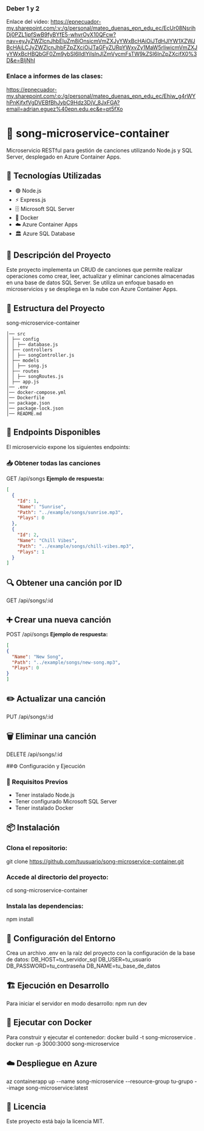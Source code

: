 ### Deber 1 y 2
Enlace del video: https://epnecuador-my.sharepoint.com/:v:/g/personal/mateo_duenas_epn_edu_ec/EcUr08NsrihDj0PZL1ipfSwB9fyBYfE5-whvrOyX10QFcw?nav=eyJyZWZlcnJhbEluZm8iOnsicmVmZXJyYWxBcHAiOiJTdHJlYW1XZWJBcHAiLCJyZWZlcnJhbFZpZXciOiJTaGFyZURpYWxvZy1MaW5rIiwicmVmZXJyYWxBcHBQbGF0Zm9ybSI6IldlYiIsInJlZmVycmFsTW9kZSI6InZpZXcifX0%3D&e=BIjNhI

### Enlace a informes de las clases:
https://epnecuador-my.sharepoint.com/:o:/g/personal/mateo_duenas_epn_edu_ec/Ehiw_g4rWYhPnKjfxfVgDVEBfBhJybC9Hdz3DjV_8JxFGA?email=adrian.eguez%40epn.edu.ec&e=pt5fXo

# 🎵 song-microservice-container

Microservicio RESTful para gestión de canciones utilizando Node.js y SQL Server, desplegado en Azure Container Apps.

## 🚀 Tecnologías Utilizadas
- 🟢 Node.js
- ⚡ Express.js
- 🗄️ Microsoft SQL Server
- 🐳 Docker
- ☁️ Azure Container Apps
- 🏛️ Azure SQL Database

## 📜 Descripción del Proyecto
Este proyecto implementa un CRUD de canciones que permite realizar operaciones como crear, leer, actualizar y eliminar canciones almacenadas en una base de datos SQL Server. Se utiliza un enfoque basado en microservicios y se despliega en la nube con Azure Container Apps.

## 📂 Estructura del Proyecto
song-microservice-container 
```plaintext
│── src 
│ ├── config 
│ │ ├── database.js 
│ ├── controllers 
│ │ ├── songController.js 
│ ├── models 
│ │ ├── song.js 
│ ├── routes 
│ │ ├── songRoutes.js 
│ ├── app.js 
│── .env 
│── docker-compose.yml 
│── Dockerfile 
│── package.json 
│── package-lock.json 
│── README.md
```

## 🔗 Endpoints Disponibles
El microservicio expone los siguientes endpoints:

### 📥 Obtener todas las canciones
GET /api/songs
**Ejemplo de respuesta:**
```json
[
  {
    "Id": 1,
    "Name": "Sunrise",
    "Path": "../example/songs/sunrise.mp3",
    "Plays": 0
  },
  {
    "Id": 2,
    "Name": "Chill Vibes",
    "Path": "../example/songs/chill-vibes.mp3",
    "Plays": 1
  }
]
```
## 🔍 Obtener una canción por ID
GET /api/songs/:id

## ➕ Crear una nueva canción
POST /api/songs
**Ejemplo de respuesta:**
```json
[
{
  "Name": "New Song",
  "Path": "../example/songs/new-song.mp3",
  "Plays": 0
}
]
```
## ✏️ Actualizar una canción
PUT /api/songs/:id

## 🗑️ Eliminar una canción
DELETE /api/songs/:id

##⚙️ Configuración y Ejecución
### 📌 Requisitos Previos
- Tener instalado Node.js
- Tener configurado Microsoft SQL Server
- Tener instalado Docker

## 📦 Instalación
### Clona el repositorio:
git clone https://github.com/tuusuario/song-microservice-container.git
### Accede al directorio del proyecto:
cd song-microservice-container
### Instala las dependencias:
npm install

## 🔑 Configuración del Entorno
Crea un archivo .env en la raíz del proyecto con la configuración de la base de datos:
DB_HOST=tu_servidor_sql
DB_USER=tu_usuario
DB_PASSWORD=tu_contraseña
DB_NAME=tu_base_de_datos

## 🏗️ Ejecución en Desarrollo
Para iniciar el servidor en modo desarrollo:
npm run dev

## 🐳 Ejecutar con Docker
Para construir y ejecutar el contenedor:
docker build -t song-microservice .
docker run -p 3000:3000 song-microservice

## ☁️ Despliegue en Azure
az containerapp up --name song-microservice --resource-group tu-grupo --image song-microservice:latest

## 📜 Licencia
Este proyecto está bajo la licencia MIT.
